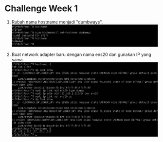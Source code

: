 # Challenge Week 1

1. Rubah nama hostname menjadi "dumbways".
![Change Hostname](screenshots/challenge_1.jpg)

2. Buat network adapter baru dengan nama ens20 dan gunakan IP yang sama.
![Dual Network Adapter with same IP](screenshots/challenge_2.jpg)